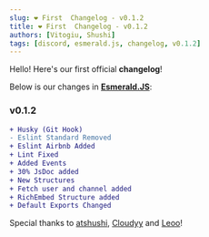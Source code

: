 ```yaml
---
slug: ❤ First  Changelog - v0.1.2
title: ❤ First  Changelog - v0.1.2
authors: [Vitogiu, Shushi]
tags: [discord, esmerald.js, changelog, v0.1.2]
---
```


Hello! Here's our first official **changelog**!


Below is our changes in [**Esmerald.JS**](https://github.com/esmeraldjs/esmerald.js):

### v0.1.2

```diff
+ Husky (Git Hook)
- Eslint Standard Removed
+ Eslint Airbnb Added
+ Lint Fixed
+ Added Events
+ 30% JsDoc added
+ New Structures
+ Fetch user and channel added
+ RichEmbed Structure added
+ Default Exports Changed
```

Special thanks to [atshushi](https://github.com/atshushi), [Cloudyy](https://github.com/CloudyyUw) and [Leoo](https://github.com/justleoo)!

